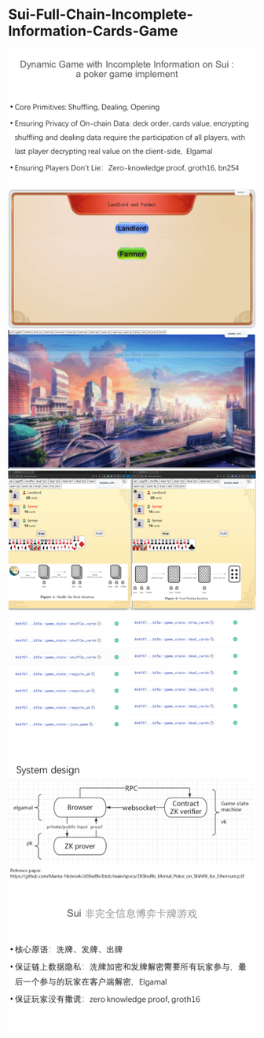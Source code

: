 # Sui-Full-Chain-Incomplete-Information-Cards-Game

![](imgs/幻灯片1.PNG)
![](imgs/幻灯片2.PNG)
![](imgs/幻灯片3.PNG)
![](imgs/幻灯片4.PNG)
![](imgs/幻灯片5.PNG)
![](imgs/幻灯片6.PNG)
![](imgs/幻灯片7.PNG)